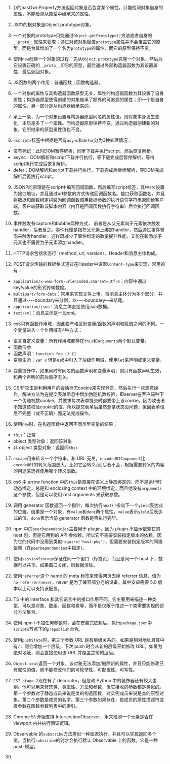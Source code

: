 1. {}的hasOwnProperty方法返回对象是否包含某个属性，只能检测对象自身的属性，不能检测从原型中继承来的属性。

2. JS中的根对象是Object.prototype对象。

3. 一个对象的prototype只能通过`Object.getPrototype()`方法或者自身的`__proto__`属性来获取；通过对该对象赋值`prototype`属性并不会覆盖它的原型，而是为其增加了一个名为`prototype`的属性，而它的原型保持不变。

4. 使用`new`创建一个对象的过程：先从`Object.prototype`克隆一个对象，然后为它设置正确的`__proto__`即它的原型，最后通过外部构造器函数为其设置属性，最后返回对象。

5. JS函数的两个作用：普通函数；函数构造器。

6. 一个对象的属性与其构造器函数原型无关，属性的构造器函数为其设置了自身属性；构造器原型使得创建的对象继承了额外的可追溯的属性；即一个是自身的属性，另一部分是从构造器继承来的。

7. 承上一条，为一个对象设置与构造器原型同名的属性值，则对象本身发生变化：本质是多了一个属性。而构造器原型保持不变，通过构造器创建新的对象，它所继承的原型属性值也不变。

8. `<script>`标签中根据是否有`async`和`defer`分为3种处理情况：
  * 没有标记：此时DOM暂停解析，同步下载并执行script，然后恢复解析。
  * async：DOM解析和script下载并行执行，等下载完成后暂停解析，等待script执行完成后恢复解析。
  * defer：DOM解析和script下载并行执行，下载完成后继续解析，等DOM完成解析后再执行script。

9. JSONP的原理是在script中编写回调函数，然后编写script标签，其中src设置为接口地址，并且通过url参数的方式传递回调函数名。接口获取函数名，并且将数据和函数绑定拼装为回调函数调用数据参数的执行语句字符串返回给客户端。客户端获取该脚本内容（内容是回调函数执行字符串）后会执行回调函数。

10. 事件触发有capture和bubble两种方式， 前者是从父元素向子元素依次触发handler，后者反之。事件代理是指在父元素上绑定handler，然后通过事件冒泡来触发handler，这样既减少了事件绑定的数量提升性能，又能在新添加子元素也不需要为子元素添加handler。

11. HTTP请求包括状态行（method, url, version）、Header和消息主体构成。

12. POST请求传输的数据格式通过在Header中设置`Content-Type`来实现，常用的有：
  * `application/x-www-form-urlencoded;charset=utf-8`：内容中通过key/value的形式传输数据。
  * `multipart/form-data`：常用来实现文件上传，将消息主体分为多个部分，并且通过----boundary来分割，以----boundary--来结尾。
  * `application/json`：消息主体直接使用json数据。
  * `text/xml`：消息主体是一段xml。

13. es5只有函数作用域，因此要严格区别变量/函数的声明和赋值之间的不同。一个变量进入一个作用域有4种方式：
  * 语言自定义变量：所有作用域都存在`this`和`arguments`两个默认变量。
  * 函数形参
  * 函数声明：`function foo () {}`
  * 变量生命：`var x`
  但是es6中引入了块级作用域，使用`let`来声明或定义变量。

14. 变量提升中，如果同时有同名的函数声明和变量声明，则只有函数声明生效，和两个声明的前后顺序无关。

15. CSRF攻击是利用用户的会话标志cookie来实现登录，然后执行一些恶意操作。解决方法为在提交表单信息中增加伪随机数校验，即server在客户端种下一个伪随机数cookie，并要求每次表单提交时都要带上该cookie。因为攻击者不知道该校验cookie的值，所以提交表单后虽然登录状态没问题，但因表单信息不完整（或不正确）而无法完成操作。

16. 使用`new`时，在构造函数中返回不同类型变量的结果：
  * `this`：正常
  * object 类型对象：返回该对象
  * 非 object 类型对象：返回同`this`

17. `escape`用来转义一个字符串，和 URL 无关，`encodeURIComponent`比`encodeURI`的转义范围更大，比如它会转义`/`而后者不会，根据需要转义的内容的用途来选择使用哪个转义函数。

18. es6 中 arrow function 中的`this`是直接在语义上静态绑定的，而不是运行时动态绑定。总是和 enclosing context 中的环境绑定。而且他没有`arguments`这个参数，但是可以使用 rest arguments 来获取参数。

19. 调用 generator 函数返回一个指针，每次执行`next()`指向下一个`yield`表达式的位置。结果是一个对象，有`value`和`done`两个属性，`value`表示`yield`后表达式的值，`done`表示当前 generator 函数是否执行完毕。

20. npm 中的`peerDependencies`主要用于 plugin，因为 plugin 不显示依赖它的 host 包，但是它用到的 API 会依赖。所以它不需要安装指定版本的依赖，因为它的代码中没用到类似`require('host-pkg')`，但需要安装指定版本的同级依赖（在`peerDependencies`中指定）。

21. 使用`sessionStorage`保证在同一个窗口（标签页）而且是同一个 host 下，数据可以共享。如果窗口关闭，则数据清除。

22. 使用`referrer`这个 name 的 meta 标签来使得网页去掉 referrer 信息，值为`no-referrer/never`，never 是为了兼容部分老的设备。其中安卓需要 5.0 版本以上可以支持该配置。

23. TS 中的 interface 和其它语言中的接口作用不同，它主要用来描述一种类型，可以是对象、数组、函数和累等，而不是仅限于描述一个类需要实现的部分方法集合。

24. 使用 npm i 不加任何参数时，会在安装完依赖后，执行`package.json`中`scripts`节点下的`prepublish`命令。

25. 使用`pushState`时，第三个参数 URL 是有层级关系的。如果是相对地址且其中有`/`，则会增加一个层级，下次 push 时会从新的层级开始修改 URL。如果为绝对地址，则会直接使用该 URL 并覆盖之前的层级。

26. `Object.seal`返回一个对象，该对象无法添加/删除新的属性，并且只能修改已有属性的值，而不能修改他们的可枚举性、可配置性、可写性。

27. `ES7 stage-2`现在有了 decorator，但是和 Python 中的装饰器还有较大差别。他可以用来修饰类、类属性、方法和参数，但它接收的参数都是类似的。第一个参数对于静态成员来说是类的构造函数，对实例成员来说是类的原型对象。第二个参数是成员的名字。第三个参数如果存在，是成员的属性描述符或者参数在函数参数列表中的索引。

28. Chrome 51 开始支持 IntersectionObserver，用来检测一个元素是否在 viewport 内并执行回调逻辑。

29. Observable 的`subscribe`方法类似一种延迟执行，并且可以实现返回多个值。当执行`subscribe`的时才会执行默认 Observable 上的函数。它是一种 push 模型。

30. 
